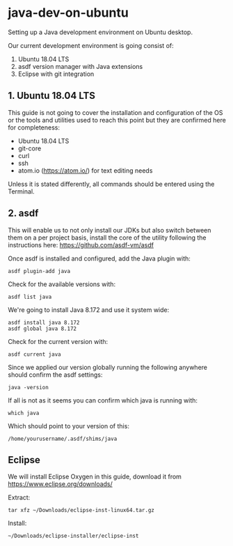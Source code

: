 # java-dev-on-ubuntu
Setting up a Java development environment on Ubuntu desktop.

Our current development environment is going consist of:
1. Ubuntu 18.04 LTS
2. asdf version manager with Java extensions
3. Eclipse with git integration

## 1. Ubuntu 18.04 LTS
This guide is not going to cover the installation and configuration of the OS or the tools and utilities used to reach this point but they are confirmed here for completeness:
- Ubuntu 18.04 LTS
- git-core
- curl
- ssh
- atom.io (https://atom.io/) for text editing needs

Unless it is stated differently, all commands should be entered using the Terminal.

## 2. asdf
This will enable us to not only install our JDKs but also switch between them on a per project basis, install the core of the utility following the instructions here: https://github.com/asdf-vm/asdf

Once asdf is installed and configured, add the Java plugin with:
```
asdf plugin-add java
```

Check for the available versions with:
```
asdf list java
```

We're going to install Java 8.172 and use it system wide:
```
asdf install java 8.172
asdf global java 8.172
```

Check for the current version with:
```
asdf current java
```

Since we applied our version globally running the following anywhere should confirm the asdf settings:
```
java -version
```

If all is not as it seems you can confirm which java is running with:
```
which java
```
Which should point to your version of this:
```
/home/yourusername/.asdf/shims/java
```


## Eclipse
We will install Eclipse Oxygen in this guide, download it from https://www.eclipse.org/downloads/

Extract:
```
tar xfz ~/Downloads/eclipse-inst-linux64.tar.gz
```

Install:
```
~/Downloads/eclipse-installer/eclipse-inst
```
